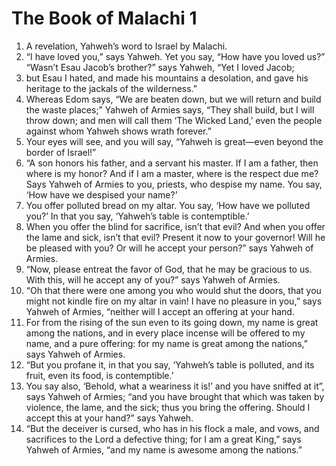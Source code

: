 ﻿
# The Book of Malachi 1
1. A revelation, Yahweh’s word to Israel by Malachi. 
2. “I have loved you,” says Yahweh. Yet you say, “How have you loved us?” “Wasn’t Esau Jacob’s brother?” says Yahweh, “Yet I loved Jacob; 
3. but Esau I hated, and made his mountains a desolation, and gave his heritage to the jackals of the wilderness.” 
4. Whereas Edom says, “We are beaten down, but we will return and build the waste places;” Yahweh of Armies says, “They shall build, but I will throw down; and men will call them ‘The Wicked Land,’ even the people against whom Yahweh shows wrath forever.” 
5. Your eyes will see, and you will say, “Yahweh is great—even beyond the border of Israel!” 
6. “A son honors his father, and a servant his master. If I am a father, then where is my honor? And if I am a master, where is the respect due me? Says Yahweh of Armies to you, priests, who despise my name. You say, ‘How have we despised your name?’ 
7. You offer polluted bread on my altar. You say, ‘How have we polluted you?’ In that you say, ‘Yahweh’s table is contemptible.’ 
8. When you offer the blind for sacrifice, isn’t that evil? And when you offer the lame and sick, isn’t that evil? Present it now to your governor! Will he be pleased with you? Or will he accept your person?” says Yahweh of Armies. 
9. “Now, please entreat the favor of God, that he may be gracious to us. With this, will he accept any of you?” says Yahweh of Armies. 
10. “Oh that there were one among you who would shut the doors, that you might not kindle fire on my altar in vain! I have no pleasure in you,” says Yahweh of Armies, “neither will I accept an offering at your hand. 
11. For from the rising of the sun even to its going down, my name is great among the nations, and in every place incense will be offered to my name, and a pure offering: for my name is great among the nations,” says Yahweh of Armies. 
12. “But you profane it, in that you say, ‘Yahweh’s table is polluted, and its fruit, even its food, is contemptible.’ 
13. You say also, ‘Behold, what a weariness it is!’ and you have sniffed at it”, says Yahweh of Armies; “and you have brought that which was taken by violence, the lame, and the sick; thus you bring the offering. Should I accept this at your hand?” says Yahweh. 
14. “But the deceiver is cursed, who has in his flock a male, and vows, and sacrifices to the Lord a defective thing; for I am a great King,” says Yahweh of Armies, “and my name is awesome among the nations.” 
